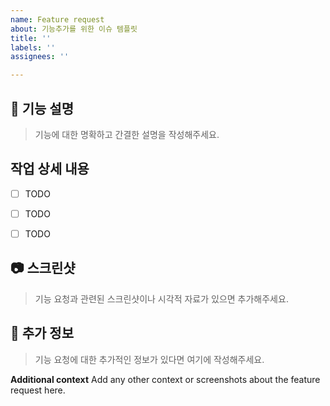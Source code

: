 ```yaml
---
name: Feature request
about: 기능추가를 위한 이슈 템플릿
title: ''
labels: ''
assignees: ''

---
```


## 🚀 기능 설명
> 기능에 대한 명확하고 간결한 설명을 작성해주세요.


## 작업 상세 내용
- [ ] TODO
- [ ] TODO
- [ ] TODO


## 📷 스크린샷
> 기능 요청과 관련된 스크린샷이나 시각적 자료가 있으면 추가해주세요.


## 💬 추가 정보
> 기능 요청에 대한 추가적인 정보가 있다면 여기에 작성해주세요.

**Additional context**
Add any other context or screenshots about the feature request here.

